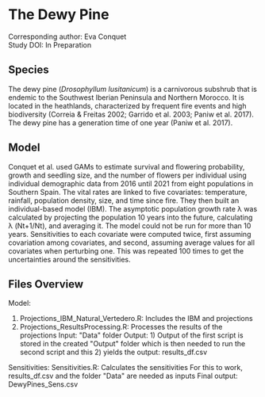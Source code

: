 
# The Dewy Pine

Corresponding author: Eva Conquet  
Study DOI: In Preparation

## Species

The dewy pine (_Drosophyllum lusitanicum_) is a carnivorous subshrub that is endemic to the Southwest Iberian Peninsula and Northern Morocco. It is located in the heathlands, characterized by frequent fire events and high biodiversity (Correia & Freitas 2002; Garrido et al. 2003; Paniw et al. 2017). The dewy pine has a generation time of one year (Paniw et al. 2017).

## Model

Conquet et al. used GAMs to estimate survival and flowering probability, growth and seedling size, and the number of flowers per individual using individual demographic data from 2016 until 2021 from eight populations in Southern Spain. The vital rates are linked to five covariates: temperature, rainfall, population density, size, and time since fire. They then built an individual-based model (IBM). The asymptotic population growth rate λ was calculated by projecting the population 10 years into the future, calculating λ (Nt+1/Nt), and averaging it. The model could not be run for more than 10 years. Sensitivities to each covariate were computed twice, first assuming covariation among covariates, and second, assuming average values for all covariates when perturbing one. This was repeated 100 times to get the uncertainties around the sensitivities.

## Files Overview

Model:
1) Projections_IBM_Natural_Vertedero.R: Includes the IBM and projections
2) Projections_ResultsProcessing.R: Processes the results of the projections
Input: "Data" folder
Output: 1) Output of the first script is stored in the created "Output" folder which is then needed to run the second script and this 2) yields the output: results_df.csv

Sensitivities:
Sensitivities.R: Calculates the sensitivities
For this to work, results_df.csv and the folder "Data" are needed as inputs
Final output: DewyPines_Sens.csv
